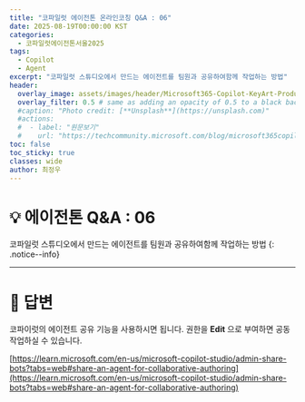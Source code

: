 ```yaml
---
title: "코파일럿 에이전톤 온라인코칭 Q&A : 06"
date: 2025-08-19T00:00:00 KST
categories:
  - 코파일럿에이전톤서울2025
tags:
  - Copilot
  - Agent
excerpt: "코파일럿 스튜디오에서 만드는 에이전트를 팀원과 공유하여함께 작업하는 방법"
header:
  overlay_image: assets/images/header/Microsoft365-Copilot-KeyArt-Productivity-6K-01.png
  overlay_filter: 0.5 # same as adding an opacity of 0.5 to a black background
  #caption: "Photo credit: [**Unsplash**](https://unsplash.com)"
  #actions:
  #  - label: "원문보기"
  #    url: "https://techcommunity.microsoft.com/blog/microsoft365copilotblog/what%E2%80%99s-new-in-microsoft-365-copilot--july-2025/4438253"
toc: false
toc_sticky: true
classes: wide
author: 최정우
---
```


# 💡 에이전톤 Q&A : 06

코파일럿 스튜디오에서 만드는 에이전트를 팀원과 공유하여함께 작업하는 방법
{: .notice--info}

---

# 📝 답변

코파이럿의 에이전트 공유 기능을 사용하시면 됩니다. 권한을 **Edit** 으로 부여하면 공동작업하실 수 있습니다.

[https://learn.microsoft.com/en-us/microsoft-copilot-studio/admin-share-bots?tabs=web#share-an-agent-for-collaborative-authoring](https://learn.microsoft.com/en-us/microsoft-copilot-studio/admin-share-bots?tabs=web#share-an-agent-for-collaborative-authoring)

